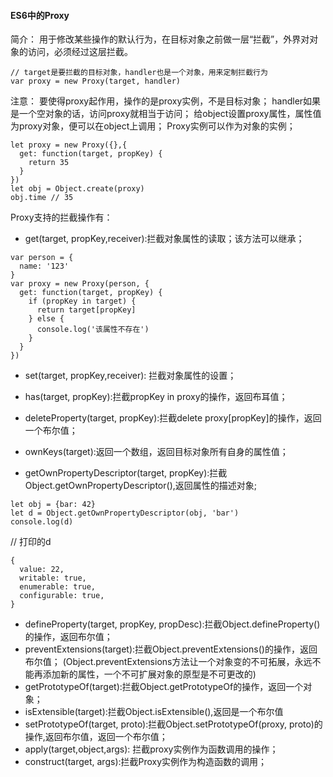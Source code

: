 #### ES6中的Proxy

简介：
用于修改某些操作的默认行为，在目标对象之前做一层“拦截”，外界对对象的访问，必须经过这层拦截。
```
// target是要拦截的目标对象，handler也是一个对象，用来定制拦截行为
var proxy = new Proxy(target, handler)
```
注意：
要使得proxy起作用，操作的是proxy实例，不是目标对象；
handler如果是一个空对象的话，访问proxy就相当于访问；
给object设置proxy属性，属性值为proxy对象，便可以在object上调用；
Proxy实例可以作为对象的实例；
```
let proxy = new Proxy({},{
  get: function(target, propKey) {
    return 35
  }
})
let obj = Object.create(proxy)
obj.time // 35
```

Proxy支持的拦截操作有：
- get(target, propKey,receiver):拦截对象属性的读取；该方法可以继承；
```
var person = {
  name: '123'
}
var proxy = new Proxy(person, {
  get: function(target, propKey) {
    if (propKey in target) {
      return target[propKey]
    } else {
      console.log('该属性不存在')
    }
  }
})

```
- set(target, propKey,receiver): 拦截对象属性的设置；

- has(target, propKey):拦截propKey in proxy的操作，返回布耳值；
- deleteProperty(target, propKey):拦截delete proxy[propKey]的操作，返回一个布尔值；
- ownKeys(target):返回一个数组，返回目标对象所有自身的属性值；
- getOwnPropertyDescriptor(target, propKey):拦截Object.getOwnPropertyDescriptor(),返回属性的描述对象;
```
let obj = {bar: 42}
let d = Object.getOwnPropertyDescriptor(obj, 'bar')
console.log(d)
```
// 打印的d
```
{
  value: 22,
  writable: true,
  enumerable: true,
  configurable: true,
}
```
- defineProperty(target, propKey, propDesc):拦截Object.defineProperty()的操作，返回布尔值；
- preventExtensions(target):拦截Object.preventExtensions()的操作，返回布尔值；
(Object.preventExtensions方法让一个对象变的不可拓展，永远不能再添加新的属性，一个不可扩展对象的原型是不可更改的)
- getPrototypeOf(target):拦截Object.getPrototypeOf的操作，返回一个对象；
- isExtensible(target):拦截Object.isExtensible(),返回是一个布尔值
- setPrototypeOf(target, proto):拦截Object.setPrototypeOf(proxy, proto)的操作,返回布尔值，返回一个布尔值；
- apply(target,object,args): 拦截proxy实例作为函数调用的操作；
- construct(target, args):拦截Proxy实例作为构造函数的调用；


